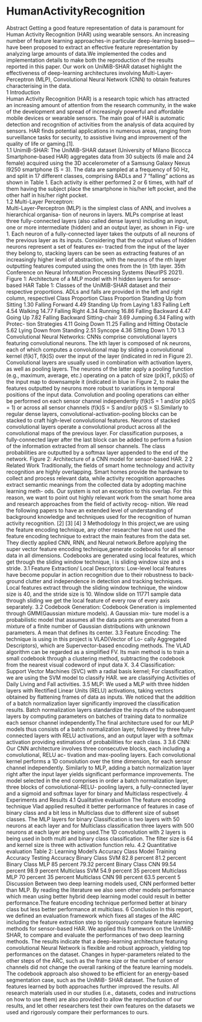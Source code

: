 # HumanActivityRecognition
Abstract
Getting a good feature representation of data is paramount for Human Activity
Recognition (HAR) using wearable sensors. An increasing number of feature
learning approaches-in particular deep-learning based—have been proposed to
extract an effective feature representation by analyzing large amounts of data.We
implemented the codes and implementation details to make both the reproduction
of the results reported in this paper. Our work on UniMiB-SHAR dataset highlight
the effectiveness of deep-learning architectures involving Multi-Layer-Perceptron
(MLP), Convolutional Neural Network (CNN) to obtain features characterising in
the data.<br>
1 Introduction<br>
Human Activity Recognition (HAR) is a research topic which has attracted an increasing amount of
attention from the research community, in the wake of the development and spread of increasingly
powerful and affordable mobile devices or wearable sensors. The main goal of HAR is automatic
detection and recognition of activities from the analysis of data acquired by sensors. HAR finds
potential applications in numerous areas, ranging from surveillance tasks for security, to assistive
living and improvement of the quality of life or gaming.[1].<br>
1.1 UnimiB-SHAR:
The UniMiB-SHAR dataset (University of Milano Bicocca Smartphone-based HAR) aggregates
data from 30 subjects (6 male and 24 female) acquired using the 3D accelerometer of a Samsung
Galaxy Nexus I9250 smartphone (S = 3). The data are sampled at a frequency of 50 Hz, and split in
17 different classes, comprising 8ADLs and 7 “falling” actions as shown in Table 1. Each activity is
either performed 2 or 6 times, with half of them having the subject place the smartphone in his/her
left pocket, and the other half in his/her right pocket.<br>
1.2 Multi-Layer Perceptron:<br>
Multi-Layer-Perceptron (MLP) is the simplest class of ANN, and involves a hierarchical organisa-
tion of neurons in layers. MLPs comprise at least three fully-connected layers (also called dense
layers) including an input, one or more intermediate (hidden) and an output layer, as shown in Fig-
ure 1. Each neuron of a fully-connected layer takes the outputs of all neurons of the previous layer
as its inputs. Considering that the output values of hidden neurons represent a set of features ex-
tracted from the input of the layer they belong to, stacking layers can be seen as extracting features
of an increasingly higher level of abstraction, with the neurons of the nth layer outputting features
computed using the ones from the (n 1)th layer.
35th Conference on Neural Information Processing Systems (NeurIPS 2021).
Figure 1: Architecture of a MLP model with H hidden layers for sensor-based HAR
Table 1: Classes of the UniMiB-SHAR dataset and their respective proportions. ADLs and falls are
provided in the left and right column, respectivel
Class Proportion Class Proportion
Standing Up from
Sitting
1.30 Falling Forward 4.49
Standing Up from
Laying
1.83 Falling Left 4.54
Walking 14.77 Falling Right 4.34
Running 16.86 Falling Backward 4.47
Going Up 7.82 Falling Backward
Sitting-chair
3.69
Jumping 6.34 Falling with Protec-
tion Strategies
4.11
Going Down 11.25 Falling and Hitting
Obstacle
5.62
Lying Down from
Standing
2.51 Syncope 4.36
Sitting Down 1.70
1.3 Convolutional Neural Networks:
CNNs comprise convolutional layers featuring convolutional neurons. The kth layer is composed of
nk neurons, each of which computes a convolutional map by sliding a convolutional kernel (f(k)T,
f(k)S) over the input of the layer (indicated in red in Figure 2). Convolutional layers are usually
used in combination with activation layers, as well as pooling layers. The neurons of the latter apply
a pooling function (e.g., maximum, average, etc.) operating on a patch of size (p(k)T, p(k)S) of
the input map to downsample it (indicated in blue in Figure 2, to make the features outputted by
neurons more robust to variations in temporal positions of the input data. Convolution and pooling
operations can either be performed on each sensor channel independently (f(k)S = 1 and/or p(k)S
= 1) or across all sensor channels (f(k)S = S and/or p(k)S = S).Similarly to regular dense layers,
convolutional-activation-pooling blocks can be stacked to craft high-level convolutional features.
Neurons of stacked convolutional layers operate a convolutional product across all the convolutional
maps of the previous layer. For classification purposes, a fully-connected layer after the last block
can be added to perform a fusion of the information extracted from all sensor channels. The class
probabilities are outputted by a softmax layer appended to the end of the network.
Figure 2: Architecture of a CNN model for sensor-based HAR.
2
2 Related Work
Traditionally, the fields of smart home technology and activity recognition are highly overlapping.
Smart homes provide the hardware to collect and process relevant data, while activity recognition
approaches extract semantic meanings from the collected data by adopting machine learning meth-
ods. Our system is not an exception to this overlap. For this reason, we want to point out highly
relevant work from the smart home area and research approaches from the field of activity recog-
nition. We read the following papers to have an extended level of understanding of background
knowledge and techniques used for the recognition of human activity recognition. [2] [3] [4]
3 Methodology
In this project,we are using the feature encoding technique, any other researcher have not used the
feature encoding technique to extract the main features from the data set. They diectly applied CNN,
RNN, and Neural network.Before applying the super vector feature encoding technique,generate
codebooks for all sensor data in all dimensions. Codebooks are generated using local features,
which get through the sliding window technique, l is sliding window size and s stride.
3.1 Feature Extraction/ Local Descriptors:
Low-level local features have become popular in action recognition due to their robustness to back-
ground clutter and independence in detection and tracking techniques. Local features extract through
the sliding window technique, the window size is 40, and the stride size is 10. Window slide on
11771 sample data through sliding we get the local feature of every row of every axis separately.
3.2 Codebook Generation:
Codebook Generation is implemented through GMM(Gaussian mixture models). A Gaussian mix-
ture model is a probabilistic model that assumes all the data points are generated from a mixture of
a finite number of Gaussian distributions with unknown parameters. A mean that defines its center.
3.3 Feature Encoding:
The technique is using in this project is VLAD(Vector of Lo- cally Aggregated Descriptors), which
are Supervector-based encoding methods. The VLAD algorithm can be regarded as a simplified FV.
Its main method is to train a small codebook through a clustering method, subtracting the codebook
from the nearest visual codeword of input data X.
3.4 Classification:
Support Vector Machines (SVC) with a radial basis kernel; For classification, we are using the SVM
model to classify HAR. we are classifying Activities of Daily Living and Fall activities.
3.5 MLP:
We used a MLP with three hidden layers with Rectified Linear Units (RELU) activations, taking
vectors obtained by flattening frames of data as inputs. We noticed that the addition of a batch
normalization layer significantly improved the classification results. Batch normalization layers
standardize the inputs of the subsequent layers by computing parameters on batches of training data
to normalize each sensor channel independently.The final architecture used for our MLP models
thus consists of a batch normalization layer, followed by three fully-connected layers with RELU
activations, and an output layer with a softmax activation providing estimations of probabilities for
each class.
3
3.6 CNN:
Our CNN architecture involves three consecutive blocks, each including a convolutional, RELU ac-
tivation and max-pooling layers. Each convolutional kernel performs a 1D convolution over the time
dimension, for each sensor channel independently. Similarly to MLP, adding a batch normalization
layer right after the input layer yields significant performance improvements. The model selected
in the end comprises in order a batch normalization layer, three blocks of convolutional-RELU-
pooling layers, a fully-connected layer and a sigmoid and softmax layer for binary and Multiclass
respectively.
4 Experiments and Results
4.1 Qualitative evaluation
The feature encoding technique Vlad applied resulted it better performance of features in case of
binary class and a bit less in Multiclass due to different size of subset classes. The MLP layers for
binary Classification is two layers with 50 neurons at each layer and for Multiclass classification
three layers with 500 neurons at each layer are being used.The 1D convolution with 2 layers is being
used in both multi and binary class classification. The filter size is 64 and kernel size is three with
activation function relu.
4.2 Quantitative evaluation
Table 2: Learning Model’s Accuracy
Class Model Training Accuracy Testing Accuracy
Binary Class SVM 82.8 percent 81.2 percent
Binary Class MLP 85 percent 79.32 percent
Binary Class CNN 99.54 percent 98.9 percent
Multiclass SVM 54.9 percent 35 percent
Multiclass MLP 70 percent 35 percent
Multiclass CNN 98 percent 63.5 percent
5 Discussion
Between two deep learning models used, CNN performed better than MLP. By reading the literature
we also seen other models performance which mean using better hybrid deep learning model could
result in better performance.The feature encoding technique performed better at binary class but less
better performance at multiclass.
6 Conclusion
In this report, we defined an evaluation framework which fixes all stages of the ARC including
the feature extraction step to rigorously compare feature learning methods for sensor-based HAR.
We applied this framework on the UniMiB-SHAR, to compare and evaluate the performances of two
deep learning methods. The results indicate that a deep-learning architecture featuring convolutional
Neural Network is flexible and robust approach, yielding top performances on the dataset. Changes
in hyper-parameters related to the other steps of the ARC, such as the frame size or the number of
sensor channels did not change the overall ranking of the feature learning models. The codebook
approach also showed to be efficient for an energy-based segmentation case, such as the UniMiB-
SHAR dataset. The fusion of features learned by both approaches further improved the results. All
research materials used in our studies (i.e., datasets, codes and instructions on how to use them)
are also provided to allow the reproduction of our results, and let other researchers test their own
features on the datasets we used and rigorously compare their performances to ours.
